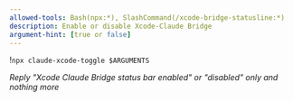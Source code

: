 ```yaml
---
allowed-tools: Bash(npx:*), SlashCommand(/xcode-bridge-statusline:*)
description: Enable or disable Xcode-Claude Bridge
argument-hint: [true or false]
---
```


!`npx claude-xcode-toggle $ARGUMENTS`

*Reply "Xcode Claude Bridge status bar enabled" or "disabled" only and nothing more*